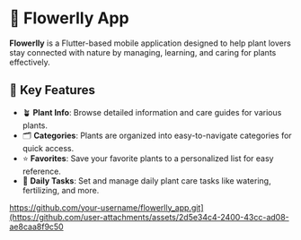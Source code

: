 # 🌿 Flowerlly App

**Flowerlly** is a Flutter-based mobile application designed to help plant lovers stay connected with nature by managing, learning, and caring for plants effectively.

## 🌱 Key Features

- 🪴 **Plant Info**: Browse detailed information and care guides for various plants.
- 🗂️ **Categories**: Plants are organized into easy-to-navigate categories for quick access.
- ⭐ **Favorites**: Save your favorite plants to a personalized list for easy reference.
- 📝 **Daily Tasks**: Set and manage daily plant care tasks like watering, fertilizing, and more.

https://github.com/your-username/flowerlly_app.git](https://github.com/user-attachments/assets/2d5e34c4-2400-43cc-ad08-ae8caa8f9c50
